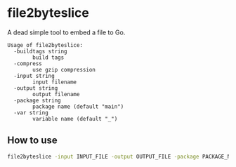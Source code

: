 # file2byteslice

A dead simple tool to embed a file to Go.

```
Usage of file2byteslice:
  -buildtags string
        build tags
  -compress
        use gzip compression
  -input string
        input filename
  -output string
        output filename
  -package string
        package name (default "main")
  -var string
        variable name (default "_")
```

## How to use

```sh
file2byteslice -input INPUT_FILE -output OUTPUT_FILE -package PACKAGE_NAME -var VARIABLE_NAME
```
